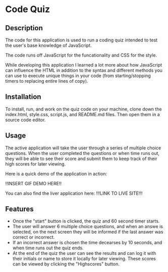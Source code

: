 # Code Quiz

## Description

The code for this application is used to run a coding quiz intended to test the user's base knowledge of JavaScript. 

The code runs off JavaScript for the funcationality and CSS for the style. 

While developing this application I learned a lot more about how JavaScript can influence the HTML in addition to the syntax and different methods you can use to execute unique things in your code (from starting/stopping timers to replacing entire lines of copy).


## Installation

To install, run, and work on the quiz code on your machine, clone down the index.html, style.css, script.js, and README.md files. Then open them in a source code editor.


## Usage

The active application will take the user through a series of multiple choice questions. When the user completed the questions or when time runs out, they will be able to see their score and submit them to keep track of their high scores for later viewing.   

Here is a quick demo of the application in action:

!!INSERT GIF DEMO HERE!!


You can also find the liver application here: !!!LINK TO LIVE SITE!!!


## Features

- Once the "start" button is clicked, the quiz and 60 second timer starts. 
- The user will answer 6 multiple choice questions, and when an answe is selected, on the next screen they will be informed if the last answer was correct or incorrect. 
- If an incorrect answer is chosen the time decearses by 10 seconds, and when time runs out the quiz ends.
- At the end of the quiz the user can see the results and can log it with their initials or name to store it locally for later viewing. These scores can be viewed by clicking the "Highscores" button. 
